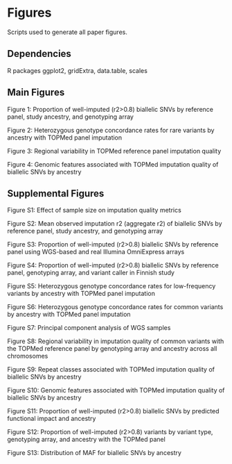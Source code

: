 # Figures
Scripts used to generate all paper figures. 

## Dependencies
R packages ggplot2, gridExtra, data.table, scales

## Main Figures
Figure 1: Proportion of well-imputed (r2>0.8) biallelic SNVs by reference panel, study ancestry, and genotyping array

Figure 2: Heterozygous genotype concordance rates for rare variants by ancestry with TOPMed panel imputation

Figure 3: Regional variability in TOPMed reference panel imputation quality

Figure 4: Genomic features associated with TOPMed imputation quality of biallelic SNVs by ancestry

## Supplemental Figures
Figure S1: Effect of sample size on imputation quality metrics

Figure S2: Mean observed imputation r2 (aggregate r2) of biallelic SNVs by reference panel, study ancestry, and genotyping array

Figure S3: Proportion of well-imputed (r2>0.8) biallelic SNVs by reference panel using WGS-based and real Illumina OmniExpress arrays

Figure S4: Proportion of well-imputed (r2>0.8) biallelic SNVs by reference panel, genotyping array, and variant caller in Finnish study

Figure S5: Heterozygous genotype concordance rates for low-frequency variants by ancestry with TOPMed panel imputation

Figure S6: Heterozygous genotype concordance rates for common variants by ancestry with TOPMed panel imputation

Figure S7: Principal component analysis of WGS samples

Figure S8: Regional variability in imputation quality of common variants with the TOPMed reference panel by genotyping array and ancestry across all chromosomes

Figure S9: Repeat classes associated with TOPMed imputation quality of biallelic SNVs by ancestry

Figure S10: Genomic features associated with TOPMed imputation quality of biallelic SNVs by ancestry

Figure S11: Proportion of well-imputed (r2>0.8) biallelic SNVs by predicted functional impact and ancestry

Figure S12: Proportion of well-imputed (r2>0.8) variants by variant type, genotyping array, and ancestry with the TOPMed panel

Figure S13: Distribution of MAF for biallelic SNVs by ancestry

